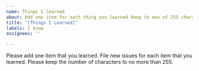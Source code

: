 ```yaml
---
name: Things I learned
about: Add one item for each thing you learned keep to max of 255 characters
title: "[Things I Learned]"
labels: I know
assignees: ''

---
```


Please add one item that you learned.  File new issues for each item that you learned.  Please keep the number of characters to no more than 255.
